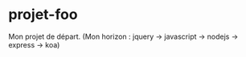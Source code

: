 # projet-foo
Mon projet de départ. (Mon horizon : jquery -> javascript -> nodejs -> express -> koa)
